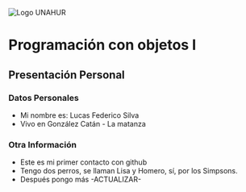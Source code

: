 ![Logo UNAHUR](./UNAHUR.png)

# Programación con objetos I
## Presentación Personal

### Datos Personales
- Mi nombre es: Lucas Federico Silva
- Vivo en González Catán - La matanza


### Otra Información
- Este es mi primer contacto con github
- Tengo dos perros, se llaman Lisa y Homero, sí, por los Simpsons.
- Después pongo más -ACTUALIZAR-
